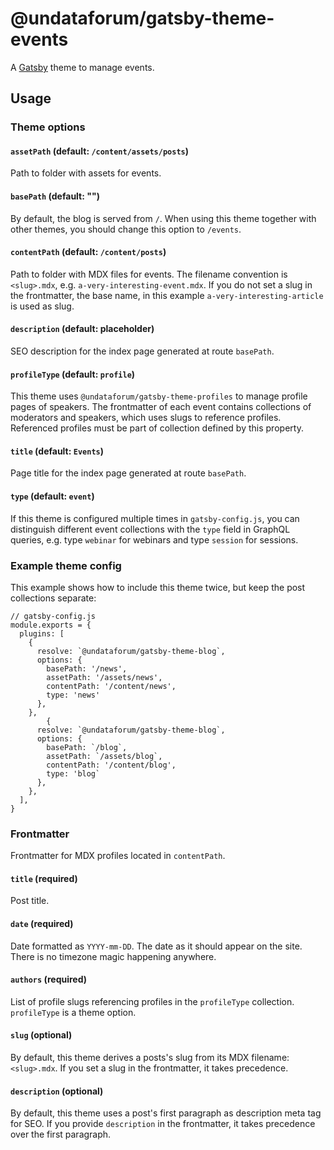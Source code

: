 # @undataforum/gatsby-theme-events

A [Gatsby](https://www.gatsbyjs.org/) theme to manage events.

## Usage

### Theme options

#### `assetPath` (default: `/content/assets/posts`)

Path to folder with assets for events.

#### `basePath` (default: "")

By default, the blog is served from `/`. When using this theme together with
other themes, you should change this option to `/events`.

#### `contentPath` (default: `/content/posts`)

Path to folder with MDX files for events. The filename convention is
`<slug>.mdx`, e.g. `a-very-interesting-event.mdx`. If you do not set a slug in
the frontmatter, the base name, in this example `a-very-interesting-article` is
used as slug.

#### `description` (default: placeholder)

SEO description for the index page generated at route `basePath`.

#### `profileType` (default: `profile`)

This theme uses `@undataforum/gatsby-theme-profiles` to manage profile pages of
speakers. The frontmatter of each event contains collections of moderators and
speakers, which uses slugs to reference profiles. Referenced profiles must be
part of collection defined by this property.

#### `title` (default: `Events`)

Page title for the index page generated at route `basePath`.

#### `type` (default: `event`)

If this theme is configured multiple times in `gatsby-config.js`, you can
distinguish different event collections with the `type` field in GraphQL
queries, e.g. type `webinar` for webinars and type `session` for sessions.

### Example theme config

This example shows how to include this theme twice, but keep the post
collections separate:

```
// gatsby-config.js
module.exports = {
  plugins: [
    {
      resolve: `@undataforum/gatsby-theme-blog`,
      options: {
        basePath: '/news',
        assetPath: '/assets/news',
        contentPath: '/content/news',
        type: 'news'
      },
    },
        {
      resolve: `@undataforum/gatsby-theme-blog`,
      options: {
        basePath: `/blog`,
        assetPath: `/assets/blog`,
        contentPath: '/content/blog',
        type: 'blog`
      },
    },
  ],
}
```

### Frontmatter

Frontmatter for MDX profiles located in `contentPath`.

#### `title` (required)

Post title.

#### `date` (required)

Date formatted as `YYYY-mm-DD`. The date as it should appear on the site. There
is no timezone magic happening anywhere.

#### `authors` (required)

List of profile slugs referencing profiles in the `profileType` collection.
`profileType` is a theme option.

#### `slug` (optional)

By default, this theme derives a posts's slug from its MDX filename:
`<slug>.mdx`. If you set a slug in the frontmatter, it takes precedence.

#### `description` (optional)

By default, this theme uses a post's first paragraph as description meta tag for
SEO. If you provide `description` in the frontmatter, it takes precedence over
the first paragraph.
